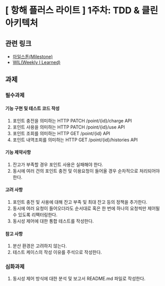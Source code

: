 # [ 항해 플러스 라이트 ] 1주차: TDD & 클린 아키텍처

## 관련 링크

- [마일스톤(Milestone)](https://github.com/0417taehyun/hanghae-plus-lite/milestone/1)
- [WIL(Weekly I Learned)]()

## 과제

### 필수과제

#### 기능 구현 및 테스트 코드 작성

1. 포인트 충전을 의미하는 HTTP PATCH /point/{id}/charge API
2. 포인트 사용을 의미하는 HTTP PATCH /point/{id}/use API
3. 포인트 조회를 의미하는 HTTP GET /point/{id} API
4. 포인트 내역조회를 의미하는 HTTP GET /point/{id}/histories API

#### 기능 제약사항

1. 잔고가 부족할 경우 포인트 사용은 실패해야 한다.
2. 동시에 여러 건의 포인트 충전 및 이용요청이 들어올 경우 순차적으로 처리되어야 한다.

#### 고려 사항

1. 포인트 충전 및 사용에 대해 잔고 부족 및 최대 잔고 등의 정책을 추가한다.
2. 동시에 여러 요청이 들어오더라도 순서대로 혹은 한 번에 하나의 요청씩만 제어될 수 있도록 리팩터링한다.
3. 동시성 제어에 대한 통합 테스트를 작성한다.

#### 참고 사항

1. 분산 환경은 고려하지 않는다.
2. 테스트 케이스의 작성 이유를 주석으로 작성한다.

### 심화과제

1. 동시성 제어 방식에 대한 분석 및 보고서 README.md 파일로 작성한다.
